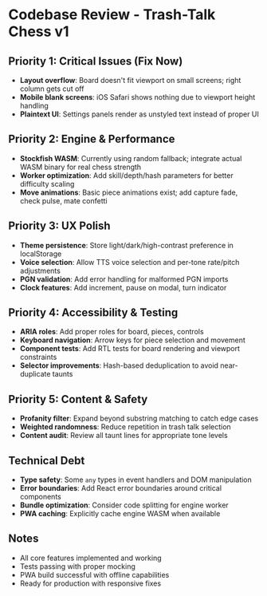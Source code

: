 # Codebase Review - Trash-Talk Chess v1

## Priority 1: Critical Issues (Fix Now)
- **Layout overflow**: Board doesn't fit viewport on small screens; right column gets cut off
- **Mobile blank screens**: iOS Safari shows nothing due to viewport height handling
- **Plaintext UI**: Settings panels render as unstyled text instead of proper UI

## Priority 2: Engine & Performance
- **Stockfish WASM**: Currently using random fallback; integrate actual WASM binary for real chess strength
- **Worker optimization**: Add skill/depth/hash parameters for better difficulty scaling
- **Move animations**: Basic piece animations exist; add capture fade, check pulse, mate confetti

## Priority 3: UX Polish
- **Theme persistence**: Store light/dark/high-contrast preference in localStorage
- **Voice selection**: Allow TTS voice selection and per-tone rate/pitch adjustments
- **PGN validation**: Add error handling for malformed PGN imports
- **Clock features**: Add increment, pause on modal, turn indicator

## Priority 4: Accessibility & Testing
- **ARIA roles**: Add proper roles for board, pieces, controls
- **Keyboard navigation**: Arrow keys for piece selection and movement
- **Component tests**: Add RTL tests for board rendering and viewport constraints
- **Selector improvements**: Hash-based deduplication to avoid near-duplicate taunts

## Priority 5: Content & Safety
- **Profanity filter**: Expand beyond substring matching to catch edge cases
- **Weighted randomness**: Reduce repetition in trash talk selection
- **Content audit**: Review all taunt lines for appropriate tone levels

## Technical Debt
- **Type safety**: Some `any` types in event handlers and DOM manipulation
- **Error boundaries**: Add React error boundaries around critical components
- **Bundle optimization**: Consider code splitting for engine worker
- **PWA caching**: Explicitly cache engine WASM when available

## Notes
- All core features implemented and working
- Tests passing with proper mocking
- PWA build successful with offline capabilities
- Ready for production with responsive fixes
